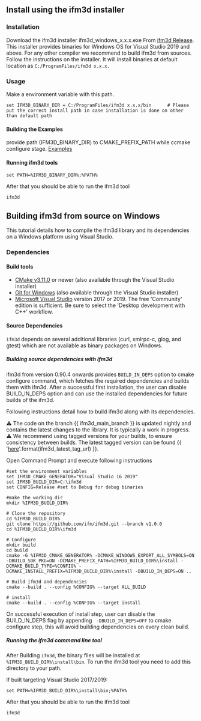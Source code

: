 ## Install using the ifm3d installer

### Installation

Download the ifm3d installer ifm3d_windows_x.x.x.exe From [ifm3d Release](https://github.com/ifm/ifm3d/releases). 
This installer provides binaries for Windows OS for Visual Studio 2019 and above.
For any other compiler we recommend to build ifm3d from sources. Follow the instructions on the installer.
It will install binaries at default location as ```C:/ProgramFiles/ifm3d x.x.x.```

### Usage

Make a environment variable with this path.
```
set IFM3D_BINARY_DIR = C:/ProgramFiles/ifm3d x.x.x/bin      # Please put the correct install path in case installation is done on other than default path
```
#### Building the Examples

provide path (IFM3D_BINARY_DIR) to CMAKE_PREFIX_PATH while ccmake configure stage.
[Examples](https://ifm3d.com/sphinx-doc/build/html/ifm3d/doc/sphinx/content/examples/index.html)

#### Running ifm3d tools
```
set PATH=%IFM3D_BINARY_DIR%;%PATH%
```

After that you should be able to run the ifm3d tool
```
ifm3d
```
## Building ifm3d from source on Windows

This tutorial details how to compile the ifm3d library and its dependencies on
a Windows platform using Visual Studio.

### Dependencies

#### Build tools

* [CMake v3.11.0](http://www.cmake.org) or newer (also available through the
Visual Studio installer)
* [Git for Windows](https://gitforwindows.org) (also available through the
Visual Studio installer)
* [Microsoft Visual Studio](https://www.visualstudio.com)
version 2017 or 2019. The free 'Community' edition is sufficient. Be
sure to select the 'Desktop development with C++' workflow.

#### Source Dependencies

`ifm3d` depends on several additional libraries (curl, xmlrpc-c, glog, and
gtest) which are not available as binary packages on Windows.

##### Building source dependencies with ifm3d

ifm3d from version 0.90.4 onwards provides ```BUILD_IN_DEPS``` option to cmake configure command,
which fetches the required dependencies and builds them with ifm3d. After a successful first installation, the
user can disable BUILD_IN_DEPS option and can use the installed dependencies for future builds of the ifm3d.

Following instructions detail how to build ifm3d along with its dependencies.

⚠ The code on the branch {{ ifm3d_main_branch }} is updated nightly and contains the latest changes to the library. It is typically a work in progress.   
⚠ We recommend using tagged versions for your builds, to ensure consistency between builds. The latest tagged version can be found {{ '[here]({})'.format(ifm3d_latest_tag_url) }}.

Open Command Prompt and execute following instructions

```
#set the environment variables
set IFM3D_CMAKE_GENERATOR="Visual Studio 16 2019"
set IFM3D_BUILD_DIR=C:\ifm3d
set CONFIG=Release #set to Debug for debug binaries

#make the working dir
mkdir %IFM3D_BUILD_DIR%

# Clone the repository
cd %IFM3D_BUILD_DIR%
git clone https://github.com/ifm/ifm3d.git --branch v1.0.0
cd %IFM3D_BUILD_DIR%\ifm3d

# Configure
mkdir build
cd build
cmake -G %IFM3D_CMAKE_GENERATOR% -DCMAKE_WINDOWS_EXPORT_ALL_SYMBOLS=ON -DBUILD_SDK_PKG=ON -DCMAKE_PREFIX_PATH=%IFM3D_BUILD_DIR%\install -DCMAKE_BUILD_TYPE=%CONFIG% -DCMAKE_INSTALL_PREFIX=%IFM3D_BUILD_DIR%\install -DBUILD_IN_DEPS=ON ..

# Build ifm3d and dependencies
cmake --build . --config %CONFIG% --target ALL_BUILD

# install
cmake --build . --config %CONFIG% --target install
```
On successful execution of install step, user can disable the BUILD_IN_DEPS flag by appending
``` -DBUILD_IN_DEPS=OFF``` to cmake configure step, this will avoid building dependencies on every clean build.

##### Running the ifm3d command line tool
After Building `ifm3d`, the binary files will be installed at
``%IFM3D_BUILD_DIR%\install\bin``. To run the ifm3d tool you need to add this
directory to your path.

If built targeting Visual Studio 2017/2019:
```
set PATH=%IFM3D_BUILD_DIR%\install\bin;%PATH%
```

After that you should be able to run the ifm3d tool
```
ifm3d
```